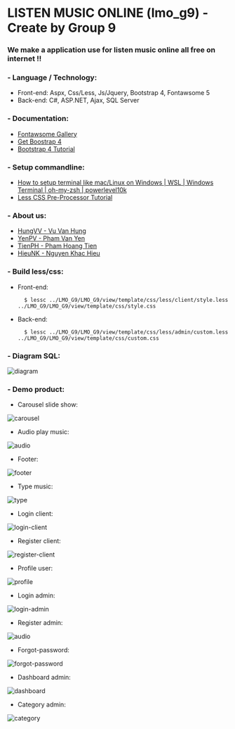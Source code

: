 # LISTEN MUSIC ONLINE (lmo_g9) - Create by Group 9
### We make a application use for listen music online all free on internet !!
### - Language / Technology:
- Front-end: Aspx, Css/Less, Js/Jquery, Bootstrap 4, Fontawsome 5
- Back-end: C#, ASP.NET, Ajax, SQL Server
### - Documentation:
- [Fontawsome Gallery](https://fontawesome.com/icons)
- [Get Boostrap 4](https://getbootstrap.com/docs/4.5/getting-started/introduction/)
- [Bootstrap 4 Tutorial](https://www.w3schools.com/bootstrap4/default.asp)
### - Setup commandline:
- [How to setup terminal like mac/Linux on Windows | WSL | Windows Terminal | oh-my-zsh | powerlevel10k](https://www.youtube.com/watch?v=yJpj33Jtpd0&t=90s)
- [Less CSS Pre-Processor Tutorial](https://www.youtube.com/watch?v=YD91G8DdUsw&t=321s)
### - About us: 
- [HungVV - Vu Van Hung](https://www.facebook.com/hungvv2808/)
- [YenPV - Pham Van Yen](https://www.facebook.com/Soul.Of.Death.Sofd)
- [TienPH - Pham Hoang Tien](https://www.facebook.com/niet1017)
- [HieuNK - Nguyen Khac Hieu](https://www.facebook.com/hieu.khac.777)
### - Build less/css:
- Front-end:

		$ lessc ../LMO_G9/LMO_G9/view/template/css/less/client/style.less ../LMO_G9/LMO_G9/view/template/css/style.css
- Back-end:
	
		$ lessc ../LMO_G9/LMO_G9/view/template/css/less/admin/custom.less ../LMO_G9/LMO_G9/view/template/css/custom.css

### - Diagram SQL:

![diagram](./demo/diagram.png)

### - Demo product:
- Carousel slide show:

![carousel](./demo/carousel.png)

- Audio play music:

![audio](./demo/audio.png)

- Footer:

![footer](./demo/footer.png)

- Type music:

![type](./demo/type.png)

- Login client:

![login-client](./demo/login.png)

- Register client:

![register-client](./demo/register.png)

- Profile user:

![profile](./demo/profile.png)

- Login admin:

![login-admin](./demo/login-admin.png)

- Register admin:

![audio](./demo/register-admin.png)

- Forgot-password:

![forgot-password](./demo/forgot-password.png)

- Dashboard admin:

![dashboard](./demo/dashboard.png)

- Category admin:

![category](./demo/category.png)